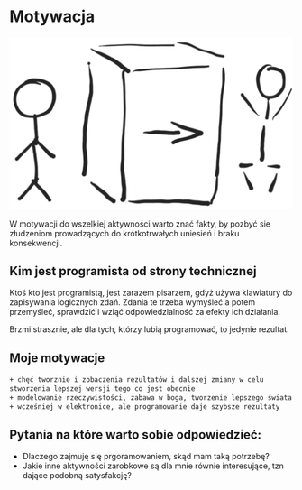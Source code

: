 # Motywacja

![wejście-wyjście](img/we-wy.png)

W motywacji do wszelkiej aktywności warto znać fakty, by pozbyć sie złudzeniom prowadzących do krótkotrwałych uniesień i braku konsekwencji.

## Kim jest programista od strony technicznej
Ktoś kto jest programistą, jest zarazem pisarzem, gdyż używa klawiatury do zapisywania logicznych zdań.
Zdania te trzeba wymyśleć a potem przemyśleć, sprawdzić i wziąć odpowiedzialność za efekty ich działania.

Brzmi strasznie, ale dla tych, którzy lubią programować, to jedynie rezultat.


## Moje motywacje
    + chęć tworznie i zobaczenia rezultatów i dalszej zmiany w celu stworzenia lepszej wersji tego co jest obecnie
    + modelowanie rzeczywistości, zabawa w boga, tworzenie lepszego świata
    + wcześniej w elektronice, ale programowanie daje szybsze rezultaty
    

## Pytania na które warto sobie odpowiedzieć:
- Dlaczego zajmuję się prgoramowaniem, skąd mam taką potrzebę?
- Jakie inne aktywności zarobkowe są dla mnie równie interesujące, tzn dające podobną satysfakcję?


  


